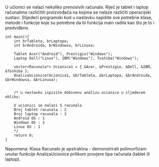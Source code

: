 U učionici se nalazi nekoliko prenosivih računala. Riječ je tablet i laptop računalima različitih proizvođača na kojima se nalaze različiti operacijski sustavi. Slijedeći programski kod u nastavku napišite sve potrebne klase, metode i funkcije koje su potrebne da bi funkcija main radila kao što je to i predviđeno.
```
int main(){
    int brTableta, brLaptopa;
    int brAndroida, brWindowsa, brLinuxa;

    Tablet Acer("Android"), Prestigio("Windows");
    Laptop Dell("Linux"), IBM("Windows"), Toshiba("Windows");

    vector<Racunalo*> Ucionica1 = { &Acer, &Prestigio, &Dell, &IBM, &Toshiba };
    AnalizaUcionice(Ucionica1, &brTableta, &brLaptopa, &brAndroida, &brWindowsa, &brLinuxa);


    /* u nastavku ispisite dobivenu analizu ucionice u sljedecem obliku:

    U ucionici se nalazi 5 racunala
    Broj tablet racunala : 2
    Broj laptop racunala : 3
    Android OS : 1
    Windows OS : 3
    Linux OS : 1
    */    
    return 0;    
}
```

Napomena: Klasa Racunalo  je apstraktna - demonstrirati polimorfizam unutar funkcije AnalizaUcionice prilikom provjere tipa računala (tablet ili laptop).
